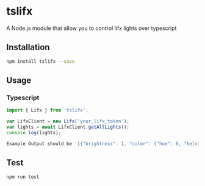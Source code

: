 # tslifx
A Node.js module that allow you to control lifx lights over typescript

## Installation
```sh
npm install tslifx --save
```

## Usage
### Typescript
```typescript
import { Lifx } from 'tslifx';

var LifxClient = new Lifx('your_lifx_token');
var lights = await LifxClient.getAllLights();
console.log(lights);
```
```sh
Example Output should be '[{"brightness": 1, "color": {"hue": 0, "kelvin": 3500, "saturation": 0}, "connected": true, "effect": "OFF", "group": {"id": "XXXXXX", "name": "XXXX"}, "id": "XXXXX", "label": "XXXXX", "last_seen": "2019-04-09T10:19:44Z", "location": {"id": "XXXX", "name": "XXXXX"}, "power": "off", "product": {"capabilities": [[Function Object]], "company": "LIFX", "identifier": "lifx_mini", "name": "LIFX Mini"}, "seconds_since_seen": 0, "uuid": "XXX-XXX-XXX"}]'
```

## Test
```sh
npm run test
```
